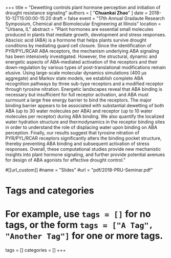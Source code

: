 +++
title = "Dewetting controls plant hormone perception and initiation of drought resistance signaling"
authors = [ "**Chuankai Zhao**" ]
date = 2018-10-12T15:00:00-15:20
draft = false
event = "17th Annual Gradaute Research Symposium, Chemical and Biomolecular Engineering at Illinois"
location = "Urbana, IL"
abstract    = "Plant hormones are essential small molecules produced in plants that mediate growth, development and stress responses. Abscisic acid (ABA) is a hormone that helps plants survive drought conditions by mediating guard cell closure. Since the identification of PYR/PYL/RCAR ABA receptors, the mechanism underlying ABA signaling has been intensively investigated. However, the structural, dynamic and energetic aspects of ABA-mediated activation of the receptors and their down-regulation by various types of post-translational modifications remain elusive. Using large-scale molecular dynamics simulations (400 μs aggregate) and Markov state models, we establish complete ABA recognition pathways by three sub-type receptors and a modified receptor through tyrosine nitration. Energetic landscapes reveal that ABA binding is necessary but insufficient for full receptor activation, and ABA must surmount a large free energy barrier to bind the receptors. The major binding barrier appears to be associated with substantial dewetting of both ABA (up to 30 water molecules per ABA) and receptor (up to 10 water molecules per receptor) during ABA binding. We also quantify the localized water hydration structure and thermodynamics in the receptor binding sites in order to understand the role of displacing water upon binding on ABA perception. Finally, our results suggest that tyrosine nitration of PYR/PYL/RCAR receptors significantly alters the binding pocket structure, thereby preventing ABA binding and subsequent activation of stress responses. Overall, these computational studies provide new mechanistic insights into plant hormone signaling, and further provide potential avenues for design of ABA agonists for effective drought control."

#[[url_custom]]
  #name = "Slides"
  #url  = "pdf/2018-PRU-Seminar.pdf"

# Tags and categories
# For example, use `tags = []` for no tags, or the form `tags = ["A Tag", "Another Tag"]` for one or more tags.
tags = []
categories = []
+++
